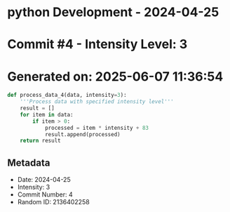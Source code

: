 ﻿# python Development - 2024-04-25
# Commit #4 - Intensity Level: 3
# Generated on: 2025-06-07 11:36:54
```python
def process_data_4(data, intensity=3):
    '''Process data with specified intensity level'''
    result = []
    for item in data:
        if item > 0:
            processed = item * intensity + 83
            result.append(processed)
    return result
```
## Metadata
- Date: 2024-04-25
- Intensity: 3
- Commit Number: 4
- Random ID: 2136402258
